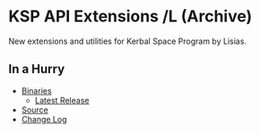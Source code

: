 # KSP API Extensions /L (Archive)

New extensions and utilities for Kerbal Space Program by Lisias.


## In a Hurry

* [Binaries](./Archive)
	* [Latest Release](https://github.com/net-lisias-kspu/KSPAPIExtensions/releases)
* [Source](https://github.com/net-lisias-kspu/KSPAPIExtensions)
* [Change Log](./CHANGE_LOG.md)

